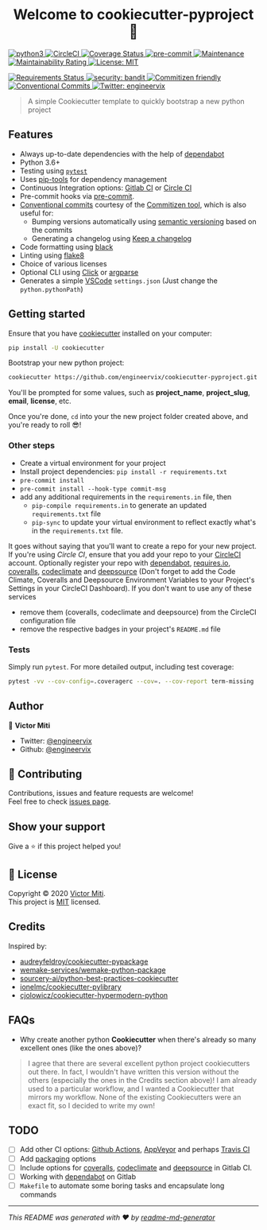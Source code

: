 <h1 align="center">Welcome to cookiecutter-pyproject 👋</h1>
<p>
  <a href="https://python3statement.org/#sections50-why" target="_blank">
    <img alt="python3" src="https://img.shields.io/badge/python-3.6%20%7C%203.7%20%7C%203.8-brightgreen.svg" />
  </a>
  <a href="https://circleci.com/gh/engineervix/cookiecutter-pyproject/tree/master" target="_blank">
    <img alt="CircleCI" src="https://circleci.com/gh/engineervix/cookiecutter-pyproject/tree/master.svg?style=svg" />
  </a>
  <a href="https://coveralls.io/github/engineervix/cookiecutter-pyproject?branch=master" target="_blank">
    <img alt="Coverage Status" src="https://coveralls.io/repos/github/engineervix/cookiecutter-pyproject/badge.svg?branch=master" />
  </a>
  <a href="https://github.com/pre-commit/pre-commit" target="_blank">
    <img alt="pre-commit" src="https://img.shields.io/badge/pre--commit-enabled-brightgreen?logo=pre-commit&logoColor=white" />
  </a>
  <a href="https://github.com/engineervix/cookiecutter-pyproject/graphs/commit-activity" target="_blank">
    <img alt="Maintenance" src="https://img.shields.io/badge/Maintained%3F-yes-green.svg" />
  </a>
  <a href="https://sonarcloud.io/dashboard?id=engineervix_cookiecutter-pyproject" target="_blank">
    <img alt="Maintainability Rating" src="https://sonarcloud.io/api/project_badges/measure?project=engineervix_cookiecutter-pyproject&metric=sqale_rating" />
  </a>
  <a href="https://github.com/engineervix/cookiecutter-pyproject/LICENSE" target="_blank">
    <img alt="License: MIT" src="https://img.shields.io/github/license/engineervix/cookiecutter-pyproject" />
  </a>
</p>
<p>
  <a href="https://requires.io/github/engineervix/cookiecutter-pyproject/requirements/?branch=master" target="_blank">
    <img alt="Requirements Status" src="https://requires.io/github/engineervix/cookiecutter-pyproject/requirements.svg?branch=master" />
  </a>
  <!-- <a href="https://dependabot.com/" target="_blank">
    <img alt="dependabot" src="https://badgen.net/dependabot/engineervix/cookiecutter-pyproject/?icon=dependabot" />
  </a> -->
  <a href="https://github.com/PyCQA/bandit" target="_blank">
    <img alt="security: bandit" src="https://img.shields.io/badge/security-bandit-informational.svg" />
  </a>
  <a href="http://commitizen.github.io/cz-cli/" target="_blank">
    <img alt="Commitizen friendly" src="https://img.shields.io/badge/commitizen-friendly-brightgreen.svg" />
  </a>
  <a href="https://conventionalcommits.org" target="_blank">
    <img alt="Conventional Commits" src="https://img.shields.io/badge/Conventional%20Commits-1.0.0-informational.svg" />
  </a>
  <a href="https://twitter.com/engineervix" target="_blank">
    <img alt="Twitter: engineervix" src="https://img.shields.io/twitter/follow/engineervix.svg?style=social" />
  </a>
</p>

> A simple Cookiecutter template to quickly bootstrap a new python project

## Features

- Always up-to-date dependencies with the help of [dependabot](https://dependabot.com/)
- Python 3.6+
- Testing using [`pytest`](https://docs.pytest.org/en/stable/)
- Uses [pip-tools](https://github.com/jazzband/pip-tools) for dependency management
- Continuous Integration options: [Gitlab CI](https://docs.gitlab.com/ee/ci/) or [Circle CI](https://circleci.com/)
- Pre-commit hooks via [pre-commit](https://pre-commit.com/).
- [Conventional commits](https://www.conventionalcommits.org/) courtesy of the [Commitizen tool](https://github.com/commitizen-tools/commitizen), which is also useful for:
  - Bumping versions automatically using [semantic versioning](https://semver.org/) based on the commits
  - Generating a changelog using [Keep a changelog](https://keepachangelog.com/)
- Code formatting using [black](https://github.com/psf/black)
- Linting using [flake8](https://flake8.pycqa.org/en/latest/)
- Choice of various licenses
- Optional CLI using [Click](https://click.palletsprojects.com/) or [argparse](https://docs.python.org/3/library/argparse.html)
- Generates a simple [VSCode](https://code.visualstudio.com/) `settings.json` (Just change the `python.pythonPath`)

## Getting started

Ensure that you have [cookiecutter](https://github.com/audreyr/cookiecutter) installed on your computer:

```sh
pip install -U cookiecutter
```

Bootstrap your new python project:

```sh
cookiecutter https://github.com/engineervix/cookiecutter-pyproject.git
```

You'll be prompted for some values, such as **project_name**, **project_slug**, **email**, **license**, etc.

Once you're done, `cd` into your the new project folder created above, and you're ready to roll :sunglasses:!

### Other steps

- Create a virtual environment for your project
- Install project dependencies: `pip install -r requirements.txt`
- `pre-commit install`
- `pre-commit install --hook-type commit-msg`
- add any additional requirements in the `requirements.in` file, then
  - `pip-compile requirements.in` to generate an updated `requirements.txt` file
  - `pip-sync` to update your virtual environment to reflect exactly what's in the `requirements.txt` file.

It goes without saying that you'll want to create a repo for your new project. If you're using *Circle CI*, ensure that you add your repo to your [CircleCI](https://circleci.com/) account. Optionally register your repo with [dependabot](https://app.dependabot.com/), [requires.io](https://requires.io), [coveralls](https://coveralls.io), [codeclimate](https://codeclimate.com/) and [deepsource](https://deepsource.io/) (Don't forget to add the Code Climate, Coveralls and Deepsource Environment Variables to your Project's Settings in your CircleCI Dashboard). If you don't want to use any of these services

- remove them (coveralls, codeclimate and deepsource) from the CircleCI configuration file
- remove the respective badges in your project's `README.md` file

### Tests

Simply run `pytest`. For more detailed output, including test coverage:

```sh
pytest -vv --cov-config=.coveragerc --cov=. --cov-report term-missing
```

## Author

👤 **Victor Miti**

* Twitter: [@engineervix](https://twitter.com/engineervix)
* Github: [@engineervix](https://github.com/engineervix)

## 🤝 Contributing

Contributions, issues and feature requests are welcome!<br />Feel free to check [issues page](https://github.com/engineervix/cookiecutter-pyproject/issues).

## Show your support

Give a ⭐️ if this project helped you!

## 📝 License

Copyright © 2020 [Victor Miti](https://github.com/engineervix).<br />
This project is [MIT](https://github.com/engineervix/cookiecutter-pyproject/LICENSE) licensed.

## Credits

Inspired by:

- [audreyfeldroy/cookiecutter-pypackage](https://github.com/audreyfeldroy/cookiecutter-pypackage)
- [wemake-services/wemake-python-package](https://github.com/wemake-services/wemake-python-package)
- [sourcery-ai/python-best-practices-cookiecutter](https://github.com/sourcery-ai/python-best-practices-cookiecutter)
- [ionelmc/cookiecutter-pylibrary](https://github.com/ionelmc/cookiecutter-pylibrary)
- [cjolowicz/cookiecutter-hypermodern-python](https://github.com/cjolowicz/cookiecutter-hypermodern-python)

## FAQs

- Why create another python **Cookiecutter** when there's already so many excellent ones (like the ones above)?

> I agree that there are several excellent python project cookiecutters out there. In fact, I wouldn't have written this version without the others (especially the ones in the Credits section above)! I am already used to a particular workflow, and I wanted a Cookiecutter that mirrors my workflow. None of the existing Cookiecutters were an exact fit, so I decided to write my own!

## TODO

- [ ] Add other CI options: [Github Actions](https://github.com/features/actions), [AppVeyor](https://www.appveyor.com/) and perhaps [Travis CI](https://travis-ci.org/)
- [ ] Add [packaging](https://packaging.python.org/guides/distributing-packages-using-setuptools/) options
- [ ] Include options for [coveralls](https://coveralls.io), [codeclimate](https://codeclimate.com/) and [deepsource](https://deepsource.io/) in Gitlab CI.
- [ ] Working with [dependabot](https://dependabot.com/) on Gitlab
- [ ] `Makefile` to automate some boring tasks and encapsulate long commands

***
_This README was generated with ❤️ by [readme-md-generator](https://github.com/kefranabg/readme-md-generator)_
